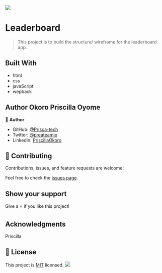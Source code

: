 ![](https://img.shields.io/badge/Microverse-blueviolet)

# Leaderboard

> This project is to build the structure/ wireframe for the leaderboard app.

## Built With

- html
- css
- javaScript
- wepback

## Author Okoro Priscilla Oyome

👤 **Author**

- GitHub: [@Prisca-tech](https://github.com/Prisca-tech)
- Twitter: [@preateamie](https://twitter.com/preateamie)
- LinkedIn: [PriscillaOkoro](https://www.linkedin.com/in/okoro-priscilla-oyome/)


## 🤝 Contributing

Contributions, issues, and feature requests are welcome!

Feel free to check the [issues page](../../issues/).

## Show your support

Give a ⭐️ if you like this project!

## Acknowledgments
Priscilla 

## 📝 License

This project is [MIT](./MIT.md) licensed.
![](https://img.shields.io/badge/Microverse-blueviolet)
